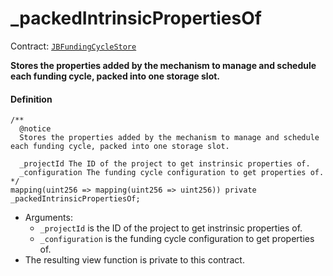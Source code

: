 # _packedIntrinsicPropertiesOf

Contract: [`JBFundingCycleStore`](/dev/deprecated/v2/contracts/jbfundingcyclestore/README.md)​‌

**Stores the properties added by the mechanism to manage and schedule each funding cycle, packed into one storage slot.**

#### Definition

```
/**
  @notice
  Stores the properties added by the mechanism to manage and schedule each funding cycle, packed into one storage slot.

  _projectId The ID of the project to get instrinsic properties of.
  _configuration The funding cycle configuration to get properties of.
*/
mapping(uint256 => mapping(uint256 => uint256)) private _packedIntrinsicPropertiesOf;
```

* Arguments:
  * `_projectId` is the ID of the project to get instrinsic properties of.
  * `_configuration` is the funding cycle configuration to get properties of.
* The resulting view function is private to this contract.
